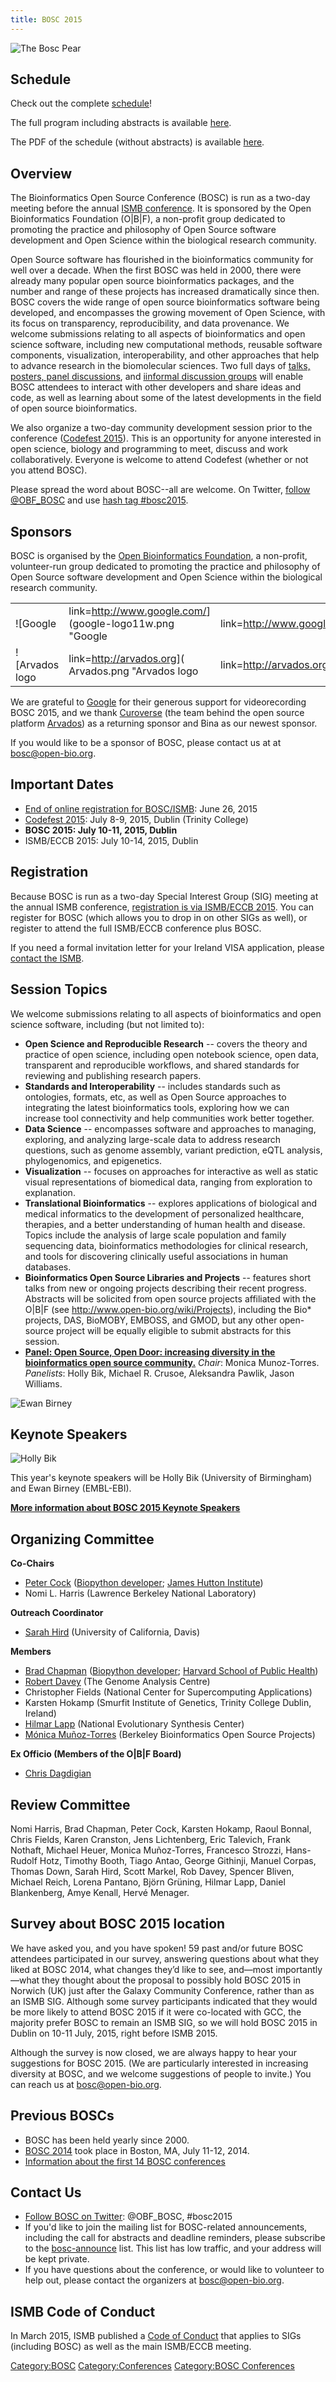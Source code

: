 ```yaml
---
title: BOSC 2015
---
```


![The Bosc Pear](Pear.png "The Bosc Pear")

Schedule
--------

Check out the complete [schedule](BOSC_2015_Schedule "wikilink")!

The full program including abstracts is available
[here](http://www.open-bio.org/bosc2015/BOSC2015-program-with-abstracts.pdf).

The PDF of the schedule (without abstracts) is available
[here](http://www.open-bio.org/w/images/2/2c/BOSC2015-schedule.pdf).

Overview
--------

The Bioinformatics Open Source Conference (BOSC) is run as a two-day
meeting before the annual [ISMB
conference](http://www.iscb.org/ismbeccb2015). It is sponsored by the
Open Bioinformatics Foundation (O|B|F), a non-profit group dedicated to
promoting the practice and philosophy of Open Source software
development and Open Science within the biological research community.

Open Source software has flourished in the bioinformatics community for
well over a decade. When the first BOSC was held in 2000, there were
already many popular open source bioinformatics packages, and the number
and range of these projects has increased dramatically since then. BOSC
covers the wide range of open source bioinformatics software being
developed, and encompasses the growing movement of Open Science, with
its focus on transparency, reproducibility, and data provenance. We
welcome submissions relating to all aspects of bioinformatics and open
science software, including new computational methods, reusable software
components, visualization, interoperability, and other approaches that
help to advance research in the biomolecular sciences. Two full days of
[talks, posters, panel discussions](BOSC_2015_Schedule "wikilink"), and
[iinformal discussion
groups](https://docs.google.com/document/d/1yaSjWEZzwiAk6jUiKVk_pbmru1uCJuGbgITIyI3kmfI/edit#)
will enable BOSC attendees to interact with other developers and share
ideas and code, as well as learning about some of the latest
developments in the field of open source bioinformatics.

We also organize a two-day community development session prior to the
conference ([Codefest 2015](Codefest_2015 "wikilink")). This is an
opportunity for anyone interested in open science, biology and
programming to meet, discuss and work collaboratively. Everyone is
welcome to attend Codefest (whether or not you attend BOSC).

Please spread the word about BOSC--all are welcome. On Twitter, [follow
@OBF\_BOSC](https://twitter.com/OBF_BOSC) and use [hash tag
\#bosc2015](https://twitter.com/search?q=%23BOSC2015).

Sponsors
--------

BOSC is organised by the [Open Bioinformatics
Foundation](Main_Page "wikilink"), a non-profit, volunteer-run group
dedicated to promoting the practice and philosophy of Open Source
software development and Open Science within the biological research
community.

|                                                                                                  |                                                                                                                                    |                                                                                                              |
|--------------------------------------------------------------------------------------------------|------------------------------------------------------------------------------------------------------------------------------------|--------------------------------------------------------------------------------------------------------------|
| ![Google|link=<http://www.google.com/>](google-logo11w.png "Google|link=http://www.google.com/") |                                                                                                                                    | ![Curoverse logo|link=<http://curoverse.com>](Curoverse_logo.png "Curoverse logo|link=http://curoverse.com") |
| ![Arvados logo|link=<http://arvados.org>]( Arvados.png "Arvados logo|link=http://arvados.org")   | ![GigaScience|link=<http://www.gigasciencejournal.com/>](Gigascience-07.png "GigaScience|link=http://www.gigasciencejournal.com/") | ![Bina|link=<http://www.bina.com/>](Bina_logo.png "Bina|link=http://www.bina.com/")                          |

We are grateful to [Google](http://www.google.com/) for their generous
support for videorecording BOSC 2015, and we thank
[Curoverse](http://curoverse.com) (the team behind the open source
platform [Arvados](http://arvados.org)) as a returning sponsor and Bina
as our newest sponsor.

If you would like to be a sponsor of BOSC, please contact us at at
bosc@open-bio.org.

Important Dates
---------------

-   [End of online registration for
    BOSC/ISMB](https://www.iscb.org/ismbeccb2015-registration#registrationfee):
    June 26, 2015
-   [Codefest 2015](Codefest_2015 "wikilink"): July 8-9, 2015, Dublin
    (Trinity College)
-   **BOSC 2015: July 10-11, 2015, Dublin**
-   ISMB/ECCB 2015: July 10-14, 2015, Dublin

Registration
------------

Because BOSC is run as a two-day Special Interest Group (SIG) meeting at
the annual ISMB conference, [registration is via ISMB/ECCB
2015](https://www.iscb.org/ismbeccb2015-registration). You can register
for BOSC (which allows you to drop in on other SIGs as well), or
register to attend the full ISMB/ECCB conference plus BOSC.

If you need a formal invitation letter for your Ireland VISA
application, please [contact the
ISMB](https://www.iscb.org/ismbeccb2015-registration#visainvitation).

Session Topics
--------------

We welcome submissions relating to all aspects of bioinformatics and
open science software, including (but not limited to):

-   **Open Science and Reproducible Research** -- covers the theory and
    practice of open science, including open notebook science, open
    data, transparent and reproducible workflows, and shared standards
    for reviewing and publishing research papers.
-   **Standards and Interoperability** -- includes standards such as
    ontologies, formats, etc, as well as Open Source approaches to
    integrating the latest bioinformatics tools, exploring how we can
    increase tool connectivity and help communities work
    better together.
-   **Data Science** -- encompasses software and approaches to managing,
    exploring, and analyzing large-scale data to address research
    questions, such as genome assembly, variant prediction, eQTL
    analysis, phylogenomics, and epigenetics.
-   **Visualization** -- focuses on approaches for interactive as well
    as static visual representations of biomedical data, ranging from
    exploration to explanation.
-   **Translational Bioinformatics** -- explores applications of
    biological and medical informatics to the development of
    personalized healthcare, therapies, and a better understanding of
    human health and disease. Topics include the analysis of large scale
    population and family sequencing data, bioinformatics methodologies
    for clinical research, and tools for discovering clinically useful
    associations in human databases.
-   **Bioinformatics Open Source Libraries and Projects** -- features
    short talks from new or ongoing projects describing their
    recent progress. Abstracts will be solicited from open source
    projects affiliated with the O|B|F (see
    <http://www.open-bio.org/wiki/Projects>), including the Bio\*
    projects, DAS, BioMOBY, EMBOSS, and GMOD, but any other open-source
    project will be equally eligible to submit abstracts for
    this session.
-   **[Panel: Open Source, Open Door: increasing diversity in the
    bioinformatics open source community.](BOSC_2015_Panel "wikilink")**
    *Chair*: Monica Munoz-Torres. *Panelists*: Holly Bik, Michael R.
    Crusoe, Aleksandra Pawlik, Jason Williams.

![Ewan Birney](EwanBirney2.jpg "Ewan Birney")

Keynote Speakers
----------------

![Holly Bik](HollyBik.png "Holly Bik")

This year's keynote speakers will be Holly Bik (University of
Birmingham) and Ewan Birney (EMBL-EBI).

**[More information about BOSC 2015 Keynote
Speakers](BOSC_2015_Keynote_Speakers "wikilink")**

Organizing Committee
--------------------

**Co-Chairs**

-   [Peter Cock](http://www.scri.ac.uk/staff/petercock) ([Biopython
    developer](http://biopython.org); [James Hutton
    Institute](http://www.hutton.ac.uk))
-   Nomi L. Harris (Lawrence Berkeley National Laboratory)

**Outreach Coordinator**

-   [Sarah Hird](https://sites.google.com/site/sarahhird/) (University
    of California, Davis)

**Members**

-   [Brad Chapman](http://bcbio.wordpress.com) ([Biopython
    developer](http://biopython.org); [Harvard School of Public
    Health](http://compbio.sph.harvard.edu/chb/))
-   [Robert
    Davey](http://www.tgac.ac.uk/bioinformatics/sequencing-informatics/robert-davey/)
    (The Genome Analysis Centre)
-   Christopher Fields (National Center for Supercomputing Applications)
-   Karsten Hokamp (Smurfit Institute of Genetics, Trinity College
    Dublin, Ireland)
-   [Hilmar Lapp](http://www.bioperl.org/wiki/Hilmar_Lapp) (National
    Evolutionary Synthesis Center)
-   [Mónica
    Muñoz-Torres](http://berkeleybop.org/person/monica-munoz-torres)
    (Berkeley Bioinformatics Open Source Projects)

**Ex Officio (Members of the O|B|F Board)**

-   [Chris Dagdigian](http://www.bioperl.org/wiki/Chris_Dagdigian)

Review Committee
----------------

Nomi Harris, Brad Chapman, Peter Cock, Karsten Hokamp, Raoul Bonnal,
Chris Fields, Karen Cranston, Jens Lichtenberg, Eric Talevich, Frank
Nothaft, Michael Heuer, Monica Muñoz-Torres, Francesco Strozzi,
Hans-Rudolf Hotz, Timothy Booth, Tiago Antao, George Githinji, Manuel
Corpas, Thomas Down, Sarah Hird, Scott Markel, Rob Davey, Spencer
Bliven, Michael Reich, Lorena Pantano, Björn Grüning, Hilmar Lapp,
Daniel Blankenberg, Amye Kenall, Hervé Menager.

Survey about BOSC 2015 location
-------------------------------

We have asked you, and you have spoken! 59 past and/or future BOSC
attendees participated in our survey, answering questions about what
they liked at BOSC 2014, what changes they’d like to see, and—most
importantly—what they thought about the proposal to possibly hold BOSC
2015 in Norwich (UK) just after the Galaxy Community Conference, rather
than as an ISMB SIG. Although some survey participants indicated that
they would be more likely to attend BOSC 2015 if it were co-located with
GCC, the majority prefer BOSC to remain an ISMB SIG, so we will hold
BOSC 2015 in Dublin on 10-11 July, 2015, right before ISMB 2015.

Although the survey is now closed, we are always happy to hear your
suggestions for BOSC 2015. (We are particularly interested in increasing
diversity at BOSC, and we welcome suggestions of people to invite.) You
can reach us at bosc@open-bio.org.

Previous BOSCs
--------------

-   BOSC has been held yearly since 2000.
-   [BOSC 2014](BOSC_2014 "wikilink") took place in Boston, MA, July
    11-12, 2014.
-   [ Information about the first 14 BOSC
    conferences](Past_BOSC_conferences "wikilink")

Contact Us
----------

-   [Follow BOSC on Twitter](https://twitter.com/OBF_BOSC): @OBF\_BOSC,
    \#bosc2015
-   If you'd like to join the mailing list for BOSC-related
    announcements, including the call for abstracts and deadline
    reminders, please subscribe to the
    [bosc-announce](http://lists.open-bio.org/mailman/listinfo/bosc-announce) list.
    This list has low traffic, and your address will be kept private.
-   If you have questions about the conference, or would like to
    volunteer to help out, please contact the organizers at
    <bosc@open-bio.org>.

ISMB Code of Conduct
--------------------

In March 2015, ISMB published a [Code of
Conduct](http://www.iscb.org/ismbeccb2015-general-info/ismbeccb2015-coc)
that applies to SIGs (including BOSC) as well as the main ISMB/ECCB
meeting.

<Category:BOSC> <Category:Conferences> [Category:BOSC
Conferences](Category:BOSC_Conferences "wikilink")
